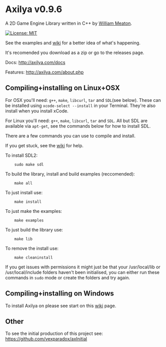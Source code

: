 # Axilya v0.9.6

A 2D Game Engine Library written in C++ by [William Meaton](http://willmeaton.com).

[![License: MIT](https://img.shields.io/badge/License-MIT-yellow.svg)](https://opensource.org/licenses/MIT)

See the examples and [wiki](http://axilya.com/wiki) for a better idea of what's happening.

It's recomended you download as a zip or go to the releases page.

Docs: http://axilya.com/docs

Features: http://axilya.com/about.php

## Compiling+installing on Linux+OSX

For OSX you'll need: `g++`, `make`, `libcurl`, `tar` and `SDL`(see below). These can be installed using `xcode-select --install` in your Terminal. They're also install when you install xCode.

For Linux you'll need: `g++`, `make`, `libcurl`, `tar` and `SDL`. All but SDL are available via `apt-get`, see the commands below for how to install SDL.

There are a few commands you can use to compile and install.

If you get stuck, see the [wiki](http://axilya.com/wiki/index.php?title=Installing) for help.

To install SDL2:
```Shell
	sudo make sdl
```

To build the library, install and build examples (reccomended):
```Shell
	make all
```

To just install use:

```Shell
	make install
```

To just make the examples:
```Shell
	make examples
```

To just build the library use:
```Shell
	make lib
```

To remove the install use:

```Shell
	make cleaninstall
```
If you get issues with permissions it might just be that your /usr/local/lib or /usr/local/include folders haven't been initialised, you can either run these commands in `sudo` mode or create the folders and try again.

## Compiling+installing on Windows

To install Axilya on please see start on this [wiki](http://axilya.com/wiki/index.php?title=Downloading) page.



## Other

To see the initial production of this project see: https://github.com/vexparadox/axInitial